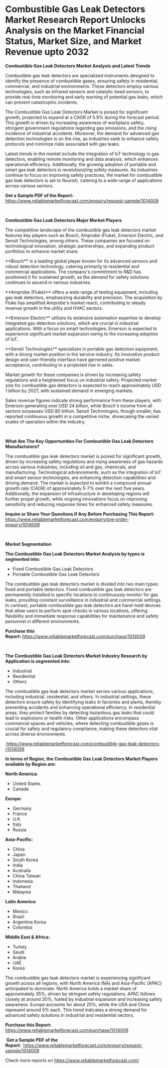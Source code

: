 <p><h1>Combustible Gas Leak Detectors Market Research Report Unlocks Analysis on the Market Financial Status, Market Size, and Market Revenue upto 2032</h1></p><p><strong>Combustible Gas Leak Detectors Market Analysis and Latest Trends</strong></p>
<p><p>Combustible gas leak detectors are specialized instruments designed to identify the presence of combustible gases, ensuring safety in residential, commercial, and industrial environments. These detectors employ various technologies, such as infrared sensors and catalytic bead sensors, to provide real-time monitoring and early warning of potential gas leaks, which can prevent catastrophic incidents.</p><p>The Combustible Gas Leak Detectors Market is poised for significant growth, projected to expand at a CAGR of 5.9% during the forecast period. This growth is driven by increasing awareness of workplace safety, stringent government regulations regarding gas emissions, and the rising incidence of industrial accidents. Moreover, the demand for advanced gas detection technologies is on the rise, as industries seek to enhance safety protocols and minimize risks associated with gas leaks.</p><p>Latest trends in the market include the integration of IoT technology in gas detectors, enabling remote monitoring and data analysis, which enhances operational efficiency. Additionally, the growing adoption of portable and smart gas leak detectors is revolutionizing safety measures. As industries continue to focus on improving safety practices, the market for combustible gas leak detectors is set to flourish, catering to a wide range of applications across various sectors.</p></p>
<p><strong>Get a Sample PDF of the Report:&nbsp;</strong> <a href="https://www.reliablemarketforecast.com/enquiry/request-sample/1014009?utm_campaign=2808&utm_medium=2&utm_source=Github&utm_content=ia&utm_term=09042025&utm_id=combustible-gas-leak-detectors">https://www.reliablemarketforecast.com/enquiry/request-sample/1014009</a></p>
<p>&nbsp;</p>
<p><strong>Combustible Gas Leak Detectors Major Market Players</strong></p>
<p><p>The competitive landscape of the combustible gas leak detectors market features key players such as Bosch, Amprobe (Fluke), Emerson Electric, and Sensit Technologies, among others. These companies are focused on technological innovation, strategic partnerships, and expanding product portfolios to enhance market share.</p><p>**Bosch** is a leading global player known for its advanced sensors and robust detection technology, catering primarily to residential and commercial applications. The company's commitment to R&D has positioned it for sustained growth, as the demand for safety solutions continues to ascend in various industries.</p><p>**Amprobe (Fluke)** offers a wide range of testing equipment, including gas leak detectors, emphasizing durability and precision. The acquisition by Fluke has amplified Amprobe's market reach, contributing to steady revenue growth in the utility and HVAC sectors.</p><p>**Emerson Electric** utilizes its extensive automation expertise to develop integrated gas detection solutions, which are crucial in industrial applications. With a focus on smart technologies, Emerson is expected to experience significant market expansion owing to the increasing adoption of IoT.</p><p>**Sensit Technologies** specializes in portable gas detection equipment, with a strong market position in the service industry. Its innovative product design and user-friendly interface have garnered positive market acceptance, contributing to a projected rise in sales.</p><p>Market growth for these companies is driven by increasing safety regulations and a heightened focus on industrial safety. Projected market size for combustible gas detectors is expected to reach approximately USD 1 billion by 2027, with sustained demand in emerging markets.</p><p>Sales revenue figures indicate strong performance from these players, with Emerson generating over USD 24 billion, while Bosch's income from all sectors surpasses USD 80 billion. Sensit Technologies, though smaller, has reported continuous growth in a competitive niche, showcasing the varied scales of operation within the industry.</p></p>
<p>&nbsp;</p>
<p><strong>What Are The Key Opportunities For Combustible Gas Leak Detectors Manufacturers?</strong></p>
<p><p>The combustible gas leak detectors market is poised for significant growth, driven by increasing safety regulations and rising awareness of gas hazards across various industries, including oil and gas, chemicals, and manufacturing. Technological advancements, such as the integration of IoT and smart sensor technologies, are enhancing detection capabilities and driving demand. The market is expected to exhibit a compound annual growth rate (CAGR) of approximately 5-7% over the next five years. Additionally, the expansion of infrastructure in developing regions will further propel growth, while ongoing innovations focus on improving sensitivity and reducing response times for enhanced safety measures.</p></p>
<p><strong>Inquire or Share Your Questions If Any Before Purchasing This Report:</strong> <a href="https://www.reliablemarketforecast.com/enquiry/pre-order-enquiry/1014009?utm_campaign=2808&utm_medium=2&utm_source=Github&utm_content=ia&utm_term=09042025&utm_id=combustible-gas-leak-detectors">https://www.reliablemarketforecast.com/enquiry/pre-order-enquiry/1014009</a></p>
<p>&nbsp;</p>
<p><strong>Market Segmentation</strong></p>
<p><strong>The Combustible Gas Leak Detectors Market Analysis by types is segmented into:</strong></p>
<p><ul><li>Fixed Combustible Gas Leak Detectors</li><li>Portable Combustible Gas Leak Detectors</li></ul></p>
<p><p>The combustible gas leak detectors market is divided into two main types: fixed and portable detectors. Fixed combustible gas leak detectors are permanently installed in specific locations to continuously monitor for gas leaks, providing constant surveillance in industrial and commercial settings. In contrast, portable combustible gas leak detectors are hand-held devices that allow users to perform spot checks in various locations, offering flexibility and immediate response capabilities for maintenance and safety personnel in different environments.</p></p>
<p><strong>Purchase this Report:&nbsp;</strong><a href="https://www.reliablemarketforecast.com/purchase/1014009?utm_campaign=2808&utm_medium=2&utm_source=Github&utm_content=ia&utm_term=09042025&utm_id=combustible-gas-leak-detectors">https://www.reliablemarketforecast.com/purchase/1014009</a></p>
<p>&nbsp;</p>
<p><strong>The Combustible Gas Leak Detectors Market Industry Research by Application is segmented into:</strong></p>
<p><ul><li>Industrial</li><li>Residential</li><li>Others</li></ul></p>
<p><p>The combustible gas leak detectors market serves various applications, including industrial, residential, and others. In industrial settings, these detectors ensure safety by identifying leaks in factories and plants, thereby preventing accidents and enhancing operational efficiency. In residential areas, they protect families by detecting hazardous gas leaks that could lead to explosions or health risks. Other applications encompass commercial spaces and vehicles, where detecting combustible gases is crucial for safety and regulatory compliance, making these detectors vital across diverse environments.</p></p>
<p><a href="https://www.reliablemarketforecast.com/combustible-gas-leak-detectors-r1014009?utm_campaign=2808&utm_medium=2&utm_source=Github&utm_content=ia&utm_term=09042025&utm_id=combustible-gas-leak-detectors">&nbsp;https://www.reliablemarketforecast.com/combustible-gas-leak-detectors-r1014009</a></p>
<p><strong>In terms of Region, the Combustible Gas Leak Detectors Market Players available by Region are:</strong></p>
<p>
    <p> <strong> North America: </strong>
        <ul>
            <li>United States</li>
            <li>Canada</li>
        </ul>
        </p> 
    <p> <strong> Europe: </strong>
        <ul>
            <li>Germany</li>
            <li>France</li>
            <li>U.K.</li>
            <li>Italy</li>
            <li>Russia</li>
        </ul>
        </p> 
    <p> <strong> Asia-Pacific: </strong>
        <ul>
            <li>China</li>
            <li>Japan</li>
            <li>South Korea</li>
            <li>India</li>
            <li>Australia</li>
            <li>China Taiwan</li>
            <li>Indonesia</li>
            <li>Thailand</li>
            <li>Malaysia</li>
        </ul>
        </p> 
    <p> <strong> Latin America: </strong>
        <ul>
            <li>Mexico</li>
            <li>Brazil</li>
            <li>Argentina Korea</li>
            <li>Colombia</li>
        </ul>
        </p> 
    <p> <strong> Middle East & Africa: </strong>
        <ul>
            <li>Turkey</li>
            <li>Saudi</li>
            <li>Arabia</li>
            <li>UAE</li>
            <li>Korea</li>
        </ul>
    </p>
    </p>
<p><p>The combustible gas leak detectors market is experiencing significant growth across all regions, with North America (NA) and Asia-Pacific (APAC) anticipated to dominate. North America holds a market share of approximately 35%, driven by stringent safety regulations. APAC follows closely at around 30%, fueled by industrial expansion and increasing safety awareness. Europe accounts for about 25%, while the USA and China represent around 5% each. This trend indicates a strong demand for advanced safety solutions in industrial and residential sectors.</p></p>
<p><strong>Purchase this Report: </strong><a href="https://www.reliablemarketforecast.com/purchase/1014009?utm_campaign=2808&utm_medium=2&utm_source=Github&utm_content=ia&utm_term=09042025&utm_id=combustible-gas-leak-detectors">https://www.reliablemarketforecast.com/purchase/1014009</a></p>
<p>&nbsp;<strong>Get a Sample PDF of the Report:&nbsp;&nbsp;</strong><a href="https://www.reliablemarketforecast.com/enquiry/request-sample/1014009?utm_campaign=2808&utm_medium=2&utm_source=Github&utm_content=ia&utm_term=09042025&utm_id=combustible-gas-leak-detectors">https://www.reliablemarketforecast.com/enquiry/request-sample/1014009</a></p>
<p><strong></strong></p>
<p>Check more reports on <a href="https://www.reliablemarketforecast.com/?utm_campaign=2808&utm_medium=2&utm_source=Github&utm_content=ia&utm_term=09042025&utm_id=combustible-gas-leak-detectors">https://www.reliablemarketforecast.com/</a></p>